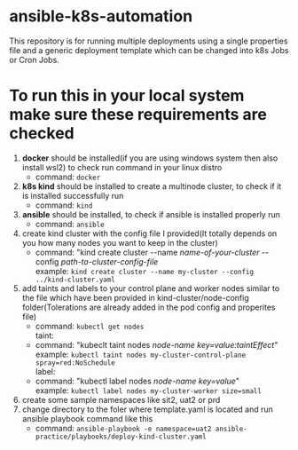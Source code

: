 # ansible-k8s-automation
This repository is for running multiple deployments using a single properties file and a generic deployment template which can be changed into k8s Jobs or Cron Jobs.

# To run this in your local system make sure these requirements are checked
1. **docker** should be installed(if you are using windows system then also install wsl2) to check run command in your linux distro
   - command: `docker`
2. **k8s kind** should be installed to create a multinode cluster, to check if it is installed successfully run
   - command: `kind`
3. **ansible** should be installed, to check if ansible is installed properly run
   - command: `ansible`
4. create kind cluster with the config file I provided(It totally depends on you how many nodes you want to keep in the cluster)
   - command: "kind create cluster --name _name-of-your-cluster_ --config _path-to-cluster-config-file_ <br />
     example: `kind create cluster --name my-cluster --config ../kind-cluster.yaml`
5. add taints and labels to your control plane and worker nodes similar to the file which have been provided in kind-cluster/node-config folder(Tolerations are already added in the pod config and properites file)
   - command: `kubectl get nodes` <br />
   taint: <br />
   - command: "kubeclt taint nodes _node-name key=value:taintEffect_" <br />
     example: `kubectl taint nodes my-cluster-control-plane spray=red:NoSchedule` <br />
   label: <br />
   - command: "kubectl label nodes _node-name key=value_" <br />
     example: `kubectl label nodes my-cluster-worker size=small`
6. create some sample namespaces like sit2, uat2 or prd
7. change directory to the foler where template.yaml is located and run ansible playbook command like this
   - command: `ansible-playbook -e namespace=uat2 ansible-practice/playbooks/deploy-kind-cluster.yaml`
